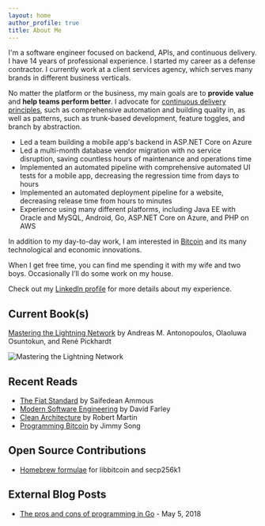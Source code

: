 ```yaml
---
layout: home
author_profile: true
title: About Me
---
```


I'm a software engineer focused on backend, APIs, and continuous delivery. I have 14 years of professional experience. I started my career as a defense contractor. I currently work at a client services agency, which serves many brands in different business verticals.

No matter the platform or the business, my main goals are to __provide value__ and __help teams perform better__. I advocate for [continuous delivery principles](https://continuousdelivery.com/principles/), such as comprehensive automation and building quality in, as well as patterns, such as trunk-based development, feature toggles, and branch by abstraction.

- Led a team building a mobile app's backend in ASP.NET Core on Azure
- Led a multi-month database vendor migration with no service disruption, saving countless hours of maintenance and operations time
- Implemented an automated pipeline with comprehensive automated UI tests for a mobile app, decreasing the regression time from days to hours
- Implemented an automated deployment pipeline for a website, decreasing release time from hours to minutes
- Experience using many different platforms, including Java EE with Oracle and MySQL, Android, Go, ASP.NET Core on Azure, and PHP on AWS

In addition to my day-to-day work, I am interested in [Bitcoin](https://bitcoin.org/en/) and its many technological and economic innovations.

When I get free time, you can find me spending it with my wife and two boys. Occasionally I’ll do some work on my house.

Check out my [LinkedIn profile](https://www.linkedin.com/in/samueldjones/) for more details about my experience.

## Current Book(s)

[Mastering the Lightning Network](https://www.amazon.com/Mastering-Lightning-Network-Blockchain-Protocol/dp/1492054860/) by Andreas M. Antonopoulos, Olaoluwa Osuntokun, and René Pickhardt

![Mastering the Lightning Network](https://m.media-amazon.com/images/I/71++Tb-OQKL.jpg)

## Recent Reads

- [The Fiat Standard](https://www.amazon.com/Fiat-Standard-Slavery-Alternative-Civilization/dp/1544526474/) by Saifedean Ammous
- [Modern Software Engineering](https://www.amazon.com/Modern-Software-Engineering-Discipline-Development/dp/0137314914/) by David Farley
- [Clean Architecture](https://www.amazon.com/Clean-Architecture-Craftsmans-Software-Structure/dp/0134494164/) by Robert Martin
- [Programming Bitcoin](https://www.amazon.com/Programming-Bitcoin-Learn-Program-Scratch/dp/1492031496/) by Jimmy Song

## Open Source Contributions

- [Homebrew formulae](https://github.com/Homebrew/homebrew-core/pulls?q=is%3Apr+author%3Asugarjig+is%3Aclosed) for libbitcoin and secp256k1

## External Blog Posts

- [The pros and cons of programming in Go](https://www.willowtreeapps.com/craft/the-pros-and-cons-of-programming-in-go) - May 5, 2018
